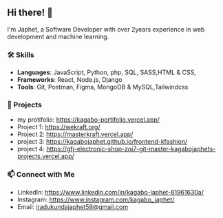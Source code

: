 ## Hi there! 👋
I'm Japhet, a Software Developer with over 2years experience in web development and machine learning.

### 🛠️ Skills
- **Languages**: JavaScript, Python, php, SQL, SASS,HTML & CSS,
- **Frameworks**: React, Node.js, Django
- **Tools**: Git, Postman, Figma, MongoDB & MySQL,Tailwindcss

### 🚀 Projects
- my protifolio: https://kagabo-portifolio.vercel.app/
- Project 1: https://wekraft.org/
- Project 2: https://masterkraft.vercel.app/
- project 3: https://kagabojaphet.github.io/frontend-kfashion/
- project 4: https://gfj-electronic-shop-zqi7-git-master-kagabojaphets-projects.vercel.app/

### 📫 Connect with Me
- LinkedIn: https://www.linkedin.com/in/kagabo-japhet-81961630a/
- Instagram: https://www.instagram.com/kagabo_japhet/
- Email: iradukundajaphet59@gmail.com
